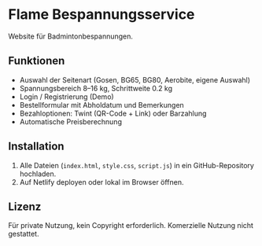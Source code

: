 # Flame Bespannungsservice

Website für Badmintonbespannungen.  

## Funktionen
- Auswahl der Seitenart (Gosen, BG65, BG80, Aerobite, eigene Auswahl)  
- Spannungsbereich 8–16 kg, Schrittweite 0.2 kg  
- Login / Registrierung (Demo)  
- Bestellformular mit Abholdatum und Bemerkungen  
- Bezahloptionen: Twint (QR-Code + Link) oder Barzahlung  
- Automatische Preisberechnung  

## Installation
1. Alle Dateien (`index.html`, `style.css`, `script.js`) in ein GitHub-Repository hochladen.  
2. Auf Netlify deployen oder lokal im Browser öffnen.  

## Lizenz
Für private Nutzung, kein Copyright erforderlich. Komerzielle Nutzung nicht gestattet.
